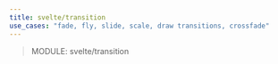 ```yaml
---
title: svelte/transition
use_cases: "fade, fly, slide, scale, draw transitions, crossfade"
---
```


> MODULE: svelte/transition
